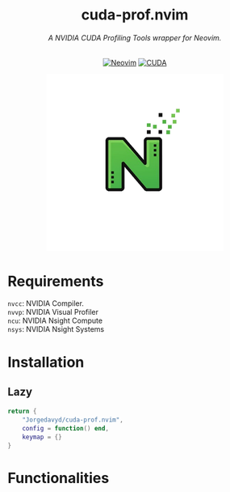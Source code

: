 <div align="center">


# cuda-prof.nvim
###### A NVIDIA CUDA Profiling Tools wrapper for Neovim.

[![Neovim](https://img.shields.io/badge/Neovim-green.svg?style=for-the-badge&logo=neovim)](https://neovim.io)
[![CUDA](https://img.shields.io/badge/CUDA-green.svg?style=for-the-badge&logo=nvidia)](https://neovim.io)

<img height="350" src="/assets/cuda-prof-logo.png" />
</div>

# Requirements
`nvcc`: NVIDIA Compiler. \
`nvvp`: NVIDIA Visual Profiler \
`ncu`: NVIDIA Nsight Compute \
`nsys`: NVIDIA Nsight Systems

# Installation
## Lazy
```lua
return {
    "Jorgedavyd/cuda-prof.nvim",
    config = function() end,
    keymap = {}
}
```

# Functionalities


